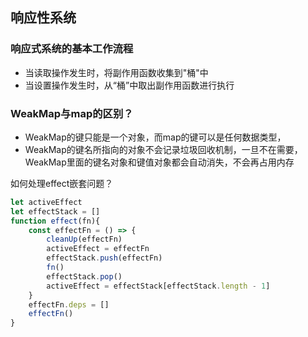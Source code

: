 ## 响应性系统

### 响应式系统的基本工作流程

- 当读取操作发生时，将副作用函数收集到"桶"中
- 当设置操作发生时，从“桶”中取出副作用函数进行执行

### WeakMap与map的区别？

- WeakMap的键只能是一个对象，而map的键可以是任何数据类型，
- WeakMap的键名所指向的对象不会记录垃圾回收机制，一旦不在需要，WeakMap里面的键名对象和键值对象都会自动消失，不会再占用内存

如何处理effect嵌套问题？

```javascript
let activeEffect
let effectStack = []
function effect(fn){
	const effectFn = () => {
        cleanUp(effectFn)
        activeEffect = effectFn
        effectStack.push(effectFn)
        fn()
        effectStack.pop()
        activeEffect = effectStack[effectStack.length - 1]
    }
    effectFn.deps = []
    effectFn()
}
```

